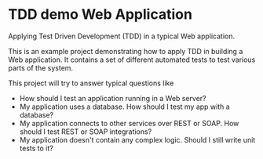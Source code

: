 # TDD demo Web Application
Applying Test Driven Development (TDD) in a typical Web application.

This is an example project demonstrating how to apply TDD in building a Web application. It contains a set of different automated tests to test various parts of the system.

This project will try to answer typical questions like
- How should I test an application running in a Web server?
- My application uses a database. How should I test my app with a database?
- My application connects to other services over REST or SOAP. How should I test REST or SOAP integrations?
- My application doesn't contain any complex logic. Should I still write unit tests to it?
